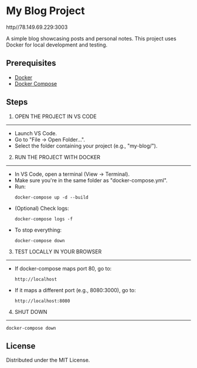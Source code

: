 # My Blog Project

http//78.149.69.229:3003

A simple blog showcasing posts and personal notes. This project uses Docker for local development and testing.

## Prerequisites
- [Docker](https://www.docker.com/)
- [Docker Compose](https://docs.docker.com/compose/)

## Steps

1) OPEN THE PROJECT IN VS CODE  
--------------------------------  
- Launch VS Code.  
- Go to "File → Open Folder…".  
- Select the folder containing your project (e.g., "my-blog/").  

2) RUN THE PROJECT WITH DOCKER  
--------------------------------  
- In VS Code, open a terminal (View → Terminal).  
- Make sure you're in the same folder as "docker-compose.yml".  
- Run:  
    ```
    docker-compose up -d --build
    ```
- (Optional) Check logs:  
    ```
    docker-compose logs -f
    ```
- To stop everything:  
    ```
    docker-compose down
    ```

3) TEST LOCALLY IN YOUR BROWSER  
--------------------------------  
- If docker-compose maps port 80, go to:  
    ```
    http://localhost
    ```
- If it maps a different port (e.g., 8080:3000), go to:  
    ```
    http://localhost:8080
    ```

4) SHUT DOWN  
--------------------------------  
```
docker-compose down
```


## License
Distributed under the MIT License.

